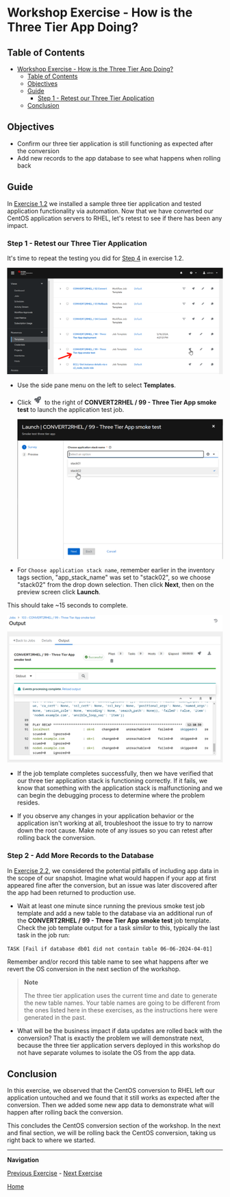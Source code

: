 # Workshop Exercise - How is the Three Tier App Doing?

## Table of Contents

- [Workshop Exercise - How is the Three Tier App Doing?](#workshop-exercise---how-is-the-three-tier-app-doing)
  - [Table of Contents](#table-of-contents)
  - [Objectives](#objectives)
  - [Guide](#guide)
    - [Step 1 - Retest our Three Tier Application](#step-1---retest-our-three-tier-application)
  - [Conclusion](#conclusion)

## Objectives

* Confirm our three tier application is still functioning as expected after the conversion
* Add new records to the app database to see what happens when rolling back

## Guide

In [Exercise 1.2](../1.2-three-tier-app/README.md) we installed a sample three tier application and tested application functionality via automation. Now that we have converted our CentOS application servers to RHEL, let's retest to see if there has been any impact.

### Step 1 - Retest our Three Tier Application

It's time to repeat the testing you did for [Step 4](../1.2-three-tier-app/README.md#step-4---smoke-test-three-tier-application) in exercise 1.2.

  ![Job templates listed on AAP Web UI 2](images/aap_templates_2.png)

- Use the side pane menu on the left to select **Templates**.

- Click ![launch](images/convert2rhel-aap2-launch.png) to the right of **CONVERT2RHEL / 99 - Three Tier App smoke test** to launch the application test job.

  ![3tier-smoke-test-select](images/convert2rhel-3tier-smoke-select.png)

- For `Choose application stack name`, remember earlier in the inventory tags section, "app_stack_name" was set to "stack02", so we choose "stack02" from the drop down selection. Then click **Next**, then on the preview screen click **Launch**.

This should take ~15 seconds to complete.

  ![3tier-smoke-test-output](images/convert2rhel-3tier-smoke-output.png)

- If the job template completes successfully, then we have verified that our three tier application stack is functioning correctly. If it fails, we know that something with the application stack is malfunctioning and we can begin the debugging process to determine where the problem resides.

- If you observe any changes in your application behavior or the application isn't working at all, troubleshoot the issue to try to narrow down the root cause. Make note of any issues so you can retest after rolling back the conversion.

### Step 2 - Add More Records to the Database

In [Exercise 2.2](../2.2-snapshots/README.md), we considered the potential pitfalls of including app data in the scope of our snapshot. Imagine what would happen if your app at first appeared fine after the conversion, but an issue was later discovered after the app had been returned to production use.

- Wait at least one minute since running the previous smoke test job template and add a new table to the database via an additional run of the **CONVERT2RHEL / 99 - Three Tier App smoke test** job template. Check the job template output for a task _similar_ to this, typically the last task in the job run:

`TASK [Fail if database db01 did not contain table 06-06-2024-04-01]`

Remember and/or record this table name to see what happens after we revert the OS conversion in the next section of the workshop.

> **Note**
  >
  > The three tier application uses the current time and date to generate the new table names. Your table names are going to be different from the ones listed here in these exercises, as the instructions here were generated in the past.

- What will be the business impact if data updates are rolled back with the conversion? That is exactly the problem we will demonstrate next, because the three tier application servers deployed in this workshop do not have separate volumes to isolate the OS from the app data.

## Conclusion

In this exercise, we observed that the CentOS conversion to RHEL left our application untouched and we found that it still works as expected after the conversion. Then we added some new app data to demonstrate what will happen after rolling back the conversion.

This concludes the CentOS conversion section of the workshop. In the next and final section, we will be rolling back the CentOS conversion, taking us right back to where we started.

---

**Navigation**

[Previous Exercise](../2.3-check-convert/README.md) - [Next Exercise](../3.1-error-condition/README.md)

[Home](../README.md)
